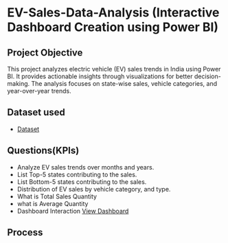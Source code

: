 # EV-Sales-Data-Analysis (Interactive Dashboard Creation using Power BI)
## Project Objective 
This project analyzes electric vehicle (EV) sales trends in India using Power BI. It provides actionable insights through visualizations for better decision-making. The analysis focuses on state-wise sales, vehicle categories, and year-over-year trends.

## Dataset used 
- <a href="https://github.com/thecodingraj/EV-Sales-Analysis/commit/3b1c6e81c096ea65e669e8068d308fda5e8a593d">Dataset</a>

## Questions(KPIs)
- Analyze EV sales trends over months and years.
- List Top-5 states contributing to the sales.
- List Bottom-5 states contributing to the sales.
- Distribution of EV sales by vehicle category, and type.
- What is Total Sales Quantity
- what is Average Quantity
- Dashboard Interaction <a href="https://github.com/thecodingraj/EV-Sales-Analysis/commit/686ff79669ae900a009d9a685bf99b8ef69f025a">View Dashboard</a>

## Process
  

